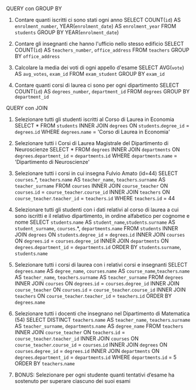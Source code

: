 QUERY con GROUP BY

1. Contare quanti iscritti ci sono stati ogni anno
SELECT COUNT(`id`) AS `enrolment_number`, YEAR(`enrolment_date`) AS `enrolment_year`
FROM `students`
GROUP BY YEAR(`enrolment_date`)

2. Contare gli insegnanti che hanno l'ufficio nello stesso edificio
SELECT COUNT(`id`) AS `teachers_number`, `office_address`
FROM `teachers`
GROUP BY `office_address`

3. Calcolare la media dei voti di ogni appello d'esame
SELECT AVG(`vote`) AS `avg_votes`, `exam_id`
FROM `exam_student`
GROUP BY `exam_id`

4. Contare quanti corsi di laurea ci sono per ogni dipartimento
SELECT COUNT(`id`) AS `degrees_number`, `department_id` 
FROM `degrees`
GROUP BY `department_id`

<!------------------------------------------------------------------------------------------------------------------->
QUERY con JOIN

1. Selezionare tutti gli studenti iscritti al Corso di Laurea in Economia
SELECT *
FROM `students`
INNER JOIN `degrees`
ON `students`.`degree_id` = `degrees`.`id`
WHERE `degrees`.`name` = 'Corso di Laurea in Economia'

2. Selezionare tutti i Corsi di Laurea Magistrale del Dipartimento di Neuroscienze
SELECT *
FROM `degrees`
INNER JOIN `departments`
ON `degrees`.`department_id` = `departments`.`id`
WHERE `departments`.`name` = 'Dipartimento di Neuroscienze'

3. Selezionare tutti i corsi in cui insegna Fulvio Amato (id=44)
SELECT `courses`.*, `teachers`.`name` AS `teacher_name`, `teachers`.`surname` AS `teacher_surname`
FROM `courses`
INNER JOIN `course_teacher`
ON `courses`.`id` = `course_teacher`.`course_id`
INNER JOIN `teachers`
ON `course_teacher`.`teacher_id` = `teachers`.`id`
WHERE `teachers`.`id` = 44

4. Selezionare tutti gli studenti con i dati relativi al corso di laurea a cui sono iscritti e il
relativo dipartimento, in ordine alfabetico per cognome e nome
SELECT `students`.`name` AS `student_name`,`students`.`surname` AS `student_surname`, `courses`.*, `departments`.`name` 
FROM `students`
INNER JOIN `degrees`
ON `students`.`degree_id` = `degrees`.`id`
INNER JOIN `courses`
ON `degrees`.`id` = `courses`.`degree_id`
INNER JOIN `departments`
ON `degrees`.`department_id` = `departments`.`id`
ORDER BY `students`.`surname`, `students`.`name`

5. Selezionare tutti i corsi di laurea con i relativi corsi e insegnanti
SELECT `degrees`.`name` AS `degree_name`, `courses`.`name` AS `course_name`,`teachers`.`name` AS `teacher_name`, `teachers`.`surname` AS `teacher_surname`
FROM `degrees`
INNER JOIN `courses`
ON `degrees`.`id` = `courses`.`degree_id`
INNER JOIN `course_teacher`
ON `courses`.`id` = `course_teacher`.`course_id`
INNER JOIN `teachers`
ON `course_teacher`.`teacher_id` = `teachers`.`id`
ORDER BY `degrees`.`name`

6. Selezionare tutti i docenti che insegnano nel Dipartimento di Matematica (54)
SELECT DISTINCT `teachers`.`name` AS `teacher_name`, `teachers`.`surname` AS `teacher_surname`, `departments`.`name` AS `degree_name`
FROM `teachers`
INNER JOIN `course_teacher`
ON `teachers`.`id` = `course_teacher`.`teacher_id`
INNER JOIN `courses`
ON `course_teacher`.`course_id` = `courses`.`id`
INNER JOIN `degrees`
ON `courses`.`degree_id` = `degrees`.`id`
INNER JOIN `departments`
ON `degrees`.`department_id` = `departments`.`id`
WHERE `departments`.`id` = 5
ORDER BY `teachers`.`name`

7. BONUS: Selezionare per ogni studente quanti tentativi d’esame ha sostenuto per
superare ciascuno dei suoi esami